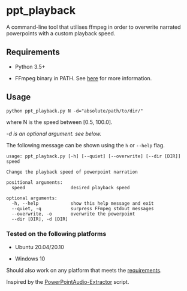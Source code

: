 # ppt_playback

A command-line tool that utilises ffmpeg in order to overwrite narrated powerpoints with a custom playback speed.

## Requirements

- Python 3.5+

- FFmpeg binary in PATH. See [here](https://github.com/adaptlearning/adapt_authoring/wiki/Installing-FFmpeg) for more information.

## Usage

```properties
python ppt_playback.py N -d="absolute/path/to/dir/"
```

where N is the speed between [0.5, 100.0].

*-d is an optional argument. see below.*

The following message can be shown using the ``h`` or ``--help`` flag.

```properties
usage: ppt_playback.py [-h] [--quiet] [--overwrite] [--dir [DIR]] speed

Change the playback speed of powerpoint narration

positional arguments:
  speed                 desired playback speed

optional arguments:
  -h, --help            show this help message and exit
  --quiet, -q           surpress FFmpeg stdout messages
  --overwrite, -o       overwrite the powerpoint
  --dir [DIR], -d [DIR]
```

### Tested on the following platforms

- Ubuntu 20.04/20.10

- Windows 10

Should also work on any platform that meets the [requirements](#Requirements).

Inspired by the [PowerPointAudio-Extractor](https://github.com/Tortar/PowerPointAudio-Extractor) script.
